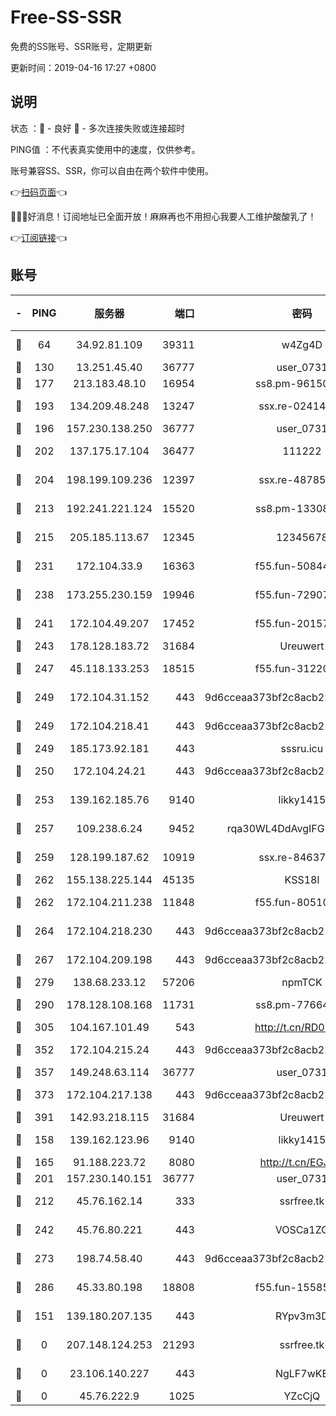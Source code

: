 # Free-SS-SSR

免费的SS账号、SSR账号，定期更新

更新时间：2019-04-16 17:27 +0800

## 说明

状态     ：🙂 - 良好 🙁 - 多次连接失败或连接超时

PING值   ：不代表真实使用中的速度，仅供参考。

账号兼容SS、SSR，你可以自由在两个软件中使用。

👉[扫码页面](https://liesauer.github.io/Free-SS-SSR/)👈

🎉🎉🎉好消息！订阅地址已全面开放！麻麻再也不用担心我要人工维护酸酸乳了！

👉[订阅链接](https://www.liesauer.net/yogurt/subscribe?ACCESS_TOKEN=DAYxR3mMaZAsaqUb)👈

## 账号

|-|PING|服务器|端口|密码|加密方式|区域|
|:----:|:----:|:-----:|-----:|:----:|:----:|:----:|
|🙂|64|34.92.81.109|39311|w4Zg4D|chacha20-ietf|US|
|🙂|130|13.251.45.40|36777|user_0731|chacha20|SG|
|🙂|177|213.183.48.10|16954|ss8.pm-96150837|rc4-md5|RU|
|🙂|193|134.209.48.248|13247|ssx.re-02414807|aes-256-cfb|US|
|🙂|196|157.230.138.250|36777|user_0731|chacha20|US|
|🙂|202|137.175.17.104|36477|111222|aes-256-cfb|US|
|🙂|204|198.199.109.236|12397|ssx.re-48785024|aes-256-cfb|US|
|🙂|213|192.241.221.124|15520|ss8.pm-13308805|aes-256-cfb|US|
|🙂|215|205.185.113.67|12345|12345678|aes-256-cfb|US|
|🙂|231|172.104.33.9|16363|f55.fun-50844957|aes-256-cfb|SG|
|🙂|238|173.255.230.159|19946|f55.fun-72907812|aes-256-cfb|US|
|🙂|241|172.104.49.207|17452|f55.fun-20157942|aes-256-cfb|SG|
|🙂|243|178.128.183.72|31684|Ureuwert|chacha20|US|
|🙂|247|45.118.133.253|18515|f55.fun-31220969|aes-256-cfb|SG|
|🙂|249|172.104.31.152|443|9d6cceaa373bf2c8acb22e60b6a58be6|aes-256-cfb|US|
|🙂|249|172.104.218.41|443|9d6cceaa373bf2c8acb22e60b6a58be6|aes-256-cfb|US|
|🙂|249|185.173.92.181|443|sssru.icu|rc4-md5|RU|
|🙂|250|172.104.24.21|443|9d6cceaa373bf2c8acb22e60b6a58be6|aes-256-cfb|US|
|🙂|253|139.162.185.76|9140|likky1415|aes-256-cfb|DE|
|🙂|257|109.238.6.24|9452|rqa30WL4DdAvgIFG6Fs3znzTa|aes-256-cfb|FR|
|🙂|259|128.199.187.62|10919|ssx.re-84637462|aes-256-cfb|SG|
|🙂|262|155.138.225.144|45135|KSS18l|rc4-md5|US|
|🙂|262|172.104.211.238|11848|f55.fun-80510832|aes-256-cfb|US|
|🙂|264|172.104.218.230|443|9d6cceaa373bf2c8acb22e60b6a58be6|aes-256-cfb|US|
|🙂|267|172.104.209.198|443|9d6cceaa373bf2c8acb22e60b6a58be6|aes-256-cfb|US|
|🙂|279|138.68.233.12|57206|npmTCK|rc4-md5|US|
|🙂|290|178.128.108.168|11731|ss8.pm-77664011|aes-256-cfb|SG|
|🙂|305|104.167.101.49|543|http://t.cn/RD0D7sx|rc4-md5|CA|
|🙂|352|172.104.215.24|443|9d6cceaa373bf2c8acb22e60b6a58be6|aes-256-cfb|US|
|🙂|357|149.248.63.114|36777|user_0731|chacha20|CA|
|🙂|373|172.104.217.138|443|9d6cceaa373bf2c8acb22e60b6a58be6|aes-256-cfb|US|
|🙂|391|142.93.218.115|31684|Ureuwert|chacha20|IN|
|🙂|158|139.162.123.96|9140|likky1415|aes-256-cfb|JP|
|🙂|165|91.188.223.72|8080|http://t.cn/EGJIyrl|rc4-md5|RU|
|🙂|201|157.230.140.151|36777|user_0731|chacha20|US|
|🙂|212|45.76.162.14|333|ssrfree.tk|aes-256-cfb|SG|
|🙂|242|45.76.80.221|443|VOSCa1ZG|aes-256-cfb|DE|
|🙂|273|198.74.58.40|443|9d6cceaa373bf2c8acb22e60b6a58be6|aes-256-cfb|US|
|🙂|286|45.33.80.198|18808|f55.fun-15585908|aes-256-cfb|US|
|🙁|151|139.180.207.135|443|RYpv3m3D|aes-256-cfb|JP|
|🙁|0|207.148.124.253|21293|ssrfree.tk|aes-256-cfb|SG|
|🙁|0|23.106.140.227|443|NgLF7wKB|aes-256-cfb|US|
|🙁|0|45.76.222.9|1025|YZcCjQ|rc4-md5|JP|
